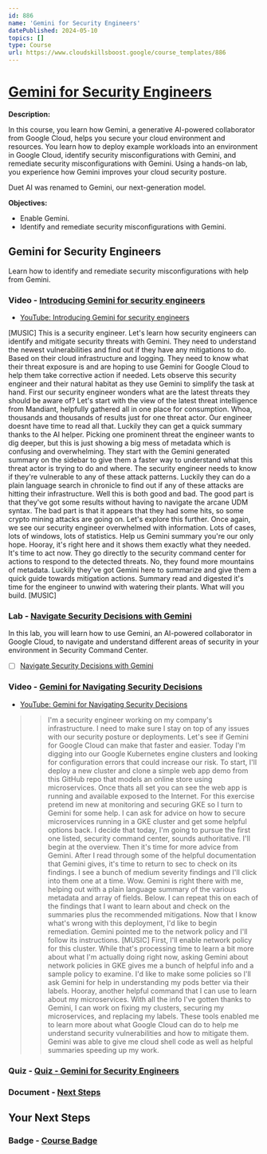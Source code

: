 ```yaml
---
id: 886
name: 'Gemini for Security Engineers'
datePublished: 2024-05-10
topics: []
type: Course
url: https://www.cloudskillsboost.google/course_templates/886
---
```


# [Gemini for Security Engineers](https://www.cloudskillsboost.google/course_templates/886)

**Description:**

In this course, you learn how Gemini, a generative AI-powered collaborator from Google Cloud, helps you secure your cloud environment and resources. You learn how to deploy example workloads into an environment in Google Cloud, identify security misconfigurations with Gemini, and remediate security misconfigurations with Gemini. Using a hands-on lab, you experience how Gemini improves your cloud security posture.

Duet AI was renamed to Gemini, our next-generation model.

**Objectives:**

- Enable Gemini.
- Identify and remediate security misconfigurations with Gemini.

## Gemini for Security Engineers

Learn how to identify and remediate security misconfigurations with help from Gemini.

### Video - [Introducing Gemini for security engineers](https://www.cloudskillsboost.google/course_templates/886/video/475990)

- [YouTube: Introducing Gemini for security engineers](https://www.youtube.com/watch?v=e-O46tVhwQI)

[MUSIC] This is a security engineer. Let's learn how security engineers can identify and mitigate security threats with Gemini. They need to understand the newest vulnerabilities and find out if they have any mitigations to do. Based on their cloud infrastructure and logging. They need to know what their threat exposure is and are hoping to use Gemini for Google Cloud to help them take corrective action if needed. Lets observe this security engineer and their natural habitat as they use Gemini to simplify the task at hand. First our security engineer wonders what are the latest threats they should be aware of? Let's start with the view of the latest threat intelligence from Mandiant, helpfully gathered all in one place for consumption. Whoa, thousands and thousands of results just for one threat actor. Our engineer doesnt have time to read all that. Luckily they can get a quick summary thanks to the AI helper. Picking one prominent threat the engineer wants to dig deeper, but this is just showing a big mess of metadata which is confusing and overwhelming. They start with the Gemini generated summary on the sidebar to give them a faster way to understand what this threat actor is trying to do and where. The security engineer needs to know if they're vulnerable to any of these attack patterns. Luckily they can do a plain language search in chronicle to find out if any of these attacks are hitting their infrastructure. Well this is both good and bad. The good part is that they've got some results without having to navigate the arcane UDM syntax. The bad part is that it appears that they had some hits, so some crypto mining attacks are going on. Let's explore this further. Once again, we see our security engineer overwhelmed with information. Lots of cases, lots of windows, lots of statistics. Help us Gemini summary you're our only hope. Hooray, it's right here and it shows them exactly what they needed. It's time to act now. They go directly to the security command center for actions to respond to the detected threats. No, they found more mountains of metadata. Luckily they've got Gemini here to summarize and give them a quick guide towards mitigation actions. Summary read and digested it's time for the engineer to unwind with watering their plants. What will you build. [MUSIC]

### Lab - [Navigate Security Decisions with Gemini](https://www.cloudskillsboost.google/course_templates/886/labs/475991)

In this lab, you will learn how to use Gemini, an AI-powered collaborator in Google Cloud, to navigate and understand different areas of security in your environment in Security Command Center.

- [ ] [Navigate Security Decisions with Gemini](../labs/Navigate-Security-Decisions-with-Gemini.md)

### Video - [Gemini for Navigating Security Decisions](https://www.cloudskillsboost.google/course_templates/886/video/475992)

- [YouTube: Gemini for Navigating Security Decisions](https://www.youtube.com/watch?v=OKdxpGM40a4)

>> I'm a security engineer working on my company's infrastructure. I need to make sure I stay on top of any issues with our security posture or deployments. Let's see if Gemini for Google Cloud can make that faster and easier. Today I'm digging into our Google Kubernetes engine clusters and looking for configuration errors that could increase our risk. To start, I'll deploy a new cluster and clone a simple web app demo from this GitHub repo that models an online store using microservices. Once thats all set you can see the web app is running and available exposed to the Internet. For this exercise pretend im new at monitoring and securing GKE so I turn to Gemini for some help. I can ask for advice on how to secure microservices running in a GKE cluster and get some helpful options back. I decide that today, I'm going to pursue the first one listed, security command center, sounds authoritative. I'll begin at the overview. Then it's time for more advice from Gemini. After I read through some of the helpful documentation that Gemini gives, it's time to return to sec to check on its findings. I see a bunch of medium severity findings and I'll click into them one at a time. Wow. Gemini is right there with me, helping out with a plain language summary of the various metadata and array of fields. Below. I can repeat this on each of the findings that I want to learn about and check on the summaries plus the recommended mitigations. Now that I know what's wrong with this deployment, I'd like to begin remediation. Gemini pointed me to the network policy and I'll follow its instructions. [MUSIC] First, I'll enable network policy for this cluster. While that's processing time to learn a bit more about what I'm actually doing right now, asking Gemini about network policies in GKE gives me a bunch of helpful info and a sample policy to examine. I'd like to make some policies so I'll ask Gemini for help in understanding my pods better via their labels. Hooray, another helpful command that I can use to learn about my microservices. With all the info I've gotten thanks to Gemini, I can work on fixing my clusters, securing my microservices, and replacing my labels. These tools enabled me to learn more about what Google Cloud can do to help me understand security vulnerabilities and how to mitigate them. Gemini was able to give me cloud shell code as well as helpful summaries speeding up my work.

### Quiz - [Quiz - Gemini for Security Engineers](https://www.cloudskillsboost.google/course_templates/886/quizzes/475993)

### Document - [Next Steps](https://www.cloudskillsboost.google/course_templates/886/documents/475994)

## Your Next Steps

### Badge - [Course Badge](https://www.cloudskillsboost.googleNone)
